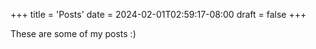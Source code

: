 +++
title = 'Posts'
date = 2024-02-01T02:59:17-08:00
draft = false
+++

These are some of my posts :)